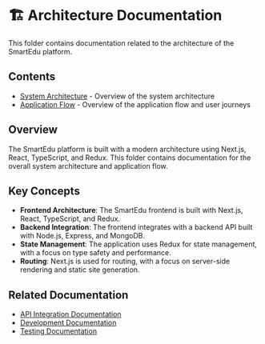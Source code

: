# 🏗️ Architecture Documentation

This folder contains documentation related to the architecture of the SmartEdu platform.

## Contents

- [System Architecture](./system-architecture.md) - Overview of the system architecture
- [Application Flow](./flow.md) - Overview of the application flow and user journeys

## Overview

The SmartEdu platform is built with a modern architecture using Next.js, React, TypeScript, and Redux. This folder contains documentation for the overall system architecture and application flow.

## Key Concepts

- **Frontend Architecture**: The SmartEdu frontend is built with Next.js, React, TypeScript, and Redux.
- **Backend Integration**: The frontend integrates with a backend API built with Node.js, Express, and MongoDB.
- **State Management**: The application uses Redux for state management, with a focus on type safety and performance.
- **Routing**: Next.js is used for routing, with a focus on server-side rendering and static site generation.

## Related Documentation

- [API Integration Documentation](../api-integration/README.md)
- [Development Documentation](../development/README.md)
- [Testing Documentation](../testing/README.md)
